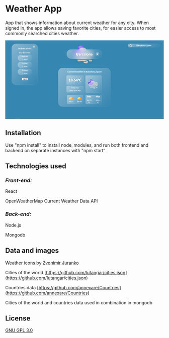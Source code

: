 
# Weather App

App that shows information about current weather for any city. When signed in, the app allows saving favorite cities, for easier access to most commonly searched cities weather.


![alt text](https://github.com/felixv99/weatherapp/blob/master/preview.png "Weather app preview")
## Installation

Use "npm install" to install node_modules, and run both frontend and backend on separate instances with "npm start"



## Technologies used
 

### *Front-end:*
React

OpenWeatherMap Current Weather Data API

### *Back-end:*
Node.js

Mongodb

## Data and images

Weather icons by [Zvonimir Juranko](https://www.figma.com/@zvosh)

Cities of the world [https://github.com/lutangar/cities.json](https://github.com/lutangar/cities.json)

Countries data [https://github.com/annexare/Countries](https://github.com/annexare/Countries)

Cities of the world and countries data used in combination in mongodb

## License

[GNU GPL 3.0](https://www.gnu.org/licenses/gpl-3.0.html)